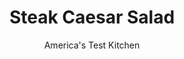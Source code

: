 ---
layout: ../../layouts/MarkdownPostLayout.astro
title: Steak Caesar Salad
author: America's Test Kitchen
pubDate: 2023-03-15
description: "For two steakhouse favorites in one dish, we top classic Caesar salad with marinated steak tips."
image_url: https://res.cloudinary.com/hksqkdlah/image/upload/ar_1:1,c_fill,dpr_2.0,f_auto,fl_lossy.progressive.strip_profile,g_faces:auto,q_auto:low,w_344/SFS_SteakCaesarSalad_041_obr9lg
tags: ["Main Courses","Vegetables","Beef","Salads"]
calories: 3974
protein: 44
carbohydrates: 23
fats: 79
fiber: 4
ingredients: ["1 1/2 pounds, sirloin steak tips, trimmed and cut into 2-inch chunks","3 tablespoons, Worcestershire sauce, divided","2 3/4 teaspoons, pepper, divided","1 1/2 teaspoons, table salt, divided","4 ounces, ciabatta, cut into 1⁄2-inch cubes (4 cups)","1/2 cup, extra-virgin olive oil, divided","1 tablespoon, minced garlic, divided","1 ounce, Parmesan cheese, grated (1⁄2 cup), plus extra for serving","1/2 cup, mayonnaise","2 tablespoons, lemon juice","3 , romaine lettuce hearts (18 ounces), cut into 1-inch pieces"]
serves: 4
time: "50 minutes"
instructions: ["Adjust oven rack to middle position and heat oven to 350 degrees. Toss steak with 2 tablespoons Worcestershire, 2 teaspoons pepper, and ¾ teaspoon salt in bowl; set aside. Toss bread with ¼ cup oil, 2 teaspoons garlic, ¼ teaspoon pepper, and ¼ teaspoon salt on rimmed baking sheet. Bake until light golden, 16 to 18 minutes, stirring halfway through baking.","Meanwhile, heat 1 tablespoon oil in 12-inch nonstick skillet over medium-high heat until just smoking. Add steak and cook until browned on all sides and meat registers 120 to 125 degrees (for medium-rare), about 7 minutes. Transfer steak to large plate and tent with foil.","Whisk Parmesan, mayonnaise, lemon juice, remaining 1 tablespoon Worcestershire, remaining ½ teaspoon pepper, remaining ½ teaspoon salt, remaining 3 tablespoons oil, and remaining 1 teaspoon garlic together in large bowl. Add lettuce and croutons and toss to combine. Season with salt and pepper to taste. Slice steak and serve with salad, passing extra Parmesan separately."]
nutrition: ["1034 mg Potassium, K","519 mg Phosphorus, P","353 mg Calcium, Ca","5 mg Iron, Fe","73 mg Magnesium, Mg","988 mg Sodium, Na","7 mg Zinc, Zn","79 g Total lipid (fat)","12 mg Niacin","37 g Fatty acids, total monounsaturated","17 g Fatty acids, total polyunsaturated","10 mg Vitamin C, total ascorbic acid","156 mg Cholesterol","20 g Fatty acids, total saturated","4 g Fiber, total dietary","45 µg Folic acid","204 µg Folate, food","3 g Sugars, total","153 µg Vitamin K (phylloquinone)","265 g Water","23 g Carbohydrate, by difference","282 µg Folate, DFE","44 g Protein","4 mg Vitamin E (alpha-tocopherol)","2 µg Vitamin B-12","1 mg Vitamin B-6","595 µg Vitamin A, RAE","993 kcal Energy","3974 calories"]
notes: "Sirloin steak tips are often sold as flap meat."
---